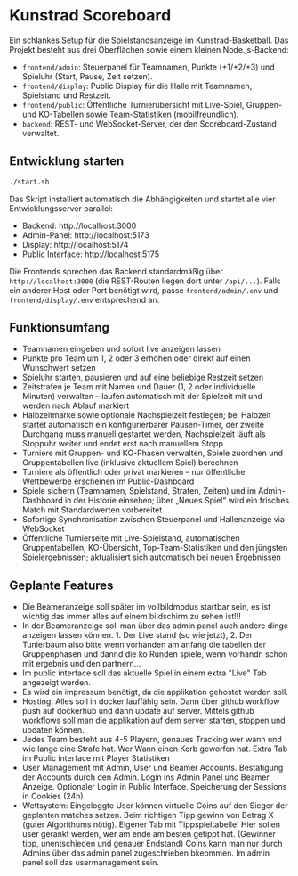 # Kunstrad Scoreboard

Ein schlankes Setup für die Spielstandsanzeige im Kunstrad-Basketball.
Das Projekt besteht aus drei Oberflächen sowie einem kleinen Node.js-Backend:

- `frontend/admin`: Steuerpanel für Teamnamen, Punkte (+1/+2/+3) und Spieluhr (Start, Pause, Zeit setzen).
- `frontend/display`: Public Display für die Halle mit Teamnamen, Spielstand und Restzeit.
- `frontend/public`: Öffentliche Turnierübersicht mit Live-Spiel, Gruppen- und KO-Tabellen sowie Team-Statistiken (mobilfreundlich).
- `backend`: REST- und WebSocket-Server, der den Scoreboard-Zustand verwaltet.

## Entwicklung starten

```bash
./start.sh
```

Das Skript installiert automatisch die Abhängigkeiten und startet alle vier
Entwicklungsserver parallel:

- Backend: http://localhost:3000
- Admin-Panel: http://localhost:5173
- Display: http://localhost:5174
- Public Interface: http://localhost:5175

Die Frontends sprechen das Backend standardmäßig über `http://localhost:3000`
(die REST-Routen liegen dort unter `/api/...`). Falls ein anderer Host oder
Port benötigt wird, passe `frontend/admin/.env` und `frontend/display/.env`
entsprechend an.

## Funktionsumfang

- Teamnamen eingeben und sofort live anzeigen lassen
- Punkte pro Team um 1, 2 oder 3 erhöhen oder direkt auf einen Wunschwert setzen
- Spieluhr starten, pausieren und auf eine beliebige Restzeit setzen
- Zeitstrafen je Team mit Namen und Dauer (1, 2 oder individuelle Minuten) verwalten – laufen automatisch mit der Spielzeit mit und werden nach Ablauf markiert
- Halbzeitmarke sowie optionale Nachspielzeit festlegen; bei Halbzeit startet automatisch ein konfigurierbarer Pausen-Timer, der zweite Durchgang muss manuell gestartet werden, Nachspielzeit läuft als Stoppuhr weiter und endet erst nach manuellem Stopp
- Turniere mit Gruppen- und KO-Phasen verwalten, Spiele zuordnen und Gruppentabellen live (inklusive aktuellem Spiel) berechnen
- Turniere als öffentlich oder privat markieren – nur öffentliche Wettbewerbe erscheinen im Public-Dashboard
- Spiele sichern (Teamnamen, Spielstand, Strafen, Zeiten) und im Admin-Dashboard in der Historie einsehen; über „Neues Spiel“ wird ein frisches Match mit Standardwerten vorbereitet
- Sofortige Synchronisation zwischen Steuerpanel und Hallenanzeige via WebSocket
- Öffentliche Turnierseite mit Live-Spielstand, automatischen Gruppentabellen, KO-Übersicht, Top-Team-Statistiken und den jüngsten Spielergebnissen; aktualisiert sich automatisch bei neuen Ergebnissen


## Geplante Features

- Die Beameranzeige soll später im vollbildmodus startbar sein, es ist wichtig das immer alles auf einem bildschirm zu sehen ist!!!
- In der Beameranzeige soll man über das admin panel auch andere dinge anzeigen lassen können. 1. Der Live stand (so wie jetzt), 2. Der Tunierbaum also bitte wenn vorhanden am anfang die tabellen der Gruppenphasen und dannd die ko Runden spiele, wenn vorhandn schon mit ergebnis und den partnern...
- Im public interface soll das aktuelle Spiel in einem extra "Live" Tab angezeigt werden.
- Es wird ein impressum benötigt, da die applikation gehostet werden soll.
- Hosting: Alles soll in docker lauffähig sein. Dann über github workflow push auf dockerhub und dann update auf server. Mittels github workflows soll man die applikation auf dem server starten, stoppen und updaten können.
- Jedes Team besteht aus 4-5 Playern, genaues Tracking wer wann und wie lange eine Strafe hat. Wer Wann einen Korb geworfen hat. Extra Tab im Public interface mit Player Statistiken
- User Management mit Admin, User und Beamer Accounts. Bestätigung der Accounts durch den Admin. Login ins Admin Panel und Beamer Anzeige. Optionaler Login in Public Interface. Speicherung der Sessions in Cookies (24h)
- Wettsystem: Eingeloggte User können virtuelle Coins auf den Sieger der geplanten matches setzen. Beim richtigen Tipp gewinn von Betrag X (guter Algorithums nötig). Eigener Tab mit Tippspieltabelle! Hier sollen user gerankt werden, wer am ende am besten getippt hat. (Gewinner tipp, unentschieden und genauer Endstand) Coins kann man nur durch Admins über das admin panel zugeschrieben bkeommen. Im admin panel soll das usermanagement sein.


